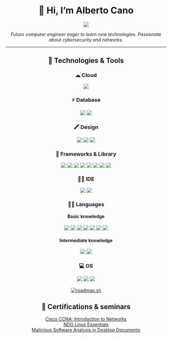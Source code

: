 <h1 align='center'>
  👋 Hi, I’m Alberto Cano
</h1>

<p align='center'>
  <a href="https://www.linkedin.com/in/alberto-cano-delgado/">
    <img src="https://img.shields.io/badge/linkedin-%230077B5.svg?&style=for-the-badge&logo=linkedin&logoColor=white"/>
  </a>
</p>

<p align='center'>
  <i>Future computer engineer eager to learn new technologies. Passionate about cybersecurity and networks.</i>
</p>

---

<h2 align='center'>🔧 Technologies & Tools</h2>

<div align='center'>
  
  <h3>☁ Cloud</h3>
    <a><img src="https://img.shields.io/badge/Google_Cloud-4285F4?style=for-the-badge&logo=google-cloud&logoColor=white"/></a>
  
  <h3>⚡ Database</h3>
    <a><img src="https://img.shields.io/badge/MySQL-005C84?style=for-the-badge&logo=mysql&logoColor=white"/></a>
    <a><img src="https://img.shields.io/badge/SQLite-07405E?style=for-the-badge&logo=sqlite&logoColor=white"/></a>


  <h3>🖍 Design</h3>
    <a><img src="https://img.shields.io/badge/Adobe%20after%20affects-CF96FD?style=for-the-badge&logo=Adobe%20after%20effects&logoColor=393665"/></a>
    <a><img src="https://img.shields.io/badge/Adobe%20Photoshop-31A8FF?style=for-the-badge&logo=Adobe%20Photoshop&logoColor=black"/></a>
    <a><img src="https://img.shields.io/badge/Adobe%20XD-470137?style=for-the-badge&logo=Adobe%20XD&logoColor=#FF61F6"/></a>
  
  
  <h3>🚀 Frameworks & Library</h3>
    <a><img src="https://img.shields.io/badge/Angular-DD0031?style=for-the-badge&logo=angular&logoColor=white"/></a>
    <a><img src="https://img.shields.io/badge/Bootstrap-563D7C?style=for-the-badge&logo=bootstrap&logoColor=white"/></a>
    <a><img src="https://img.shields.io/badge/Docker-2CA5E0?style=for-the-badge&logo=docker&logoColor=white"/></a>
    <a><img src="https://img.shields.io/badge/Django-092E20?style=for-the-badge&logo=django&logoColor=green"/></a>
    <a><img src="https://img.shields.io/badge/Jupyter-F37626.svg?&style=for-the-badge&logo=Jupyter&logoColor=white"/></a>
    <a><img src="https://img.shields.io/badge/kubernetes-326ce5.svg?&style=for-the-badge&logo=kubernetes&logoColor=white"/></a>
    <a><img src="https://img.shields.io/badge/Markdown-000000?style=for-the-badge&logo=markdown&logoColor=white"/></a>
    <a><img src="https://img.shields.io/badge/OpenCV-27338e?style=for-the-badge&logo=OpenCV&logoColor=white"/></a>

  
  <h3>👩‍💻 IDE</h3>
  <a><img src="https://img.shields.io/badge/Colab-F9AB00?style=for-the-badge&logo=googlecolab&color=525252"/></a>
  <a><img src="https://img.shields.io/badge/VSCode-0078D4?style=for-the-badge&logo=visual%20studio%20code&logoColor=white"/></a>
  
  <h3>👩‍💻 Languages</h3>
  <h4>Basic knowledge</h4>
    <a><img src="https://img.shields.io/badge/C-00599C?style=for-the-badge&logo=c&logoColor=white"/></a>
    <a><img src="https://img.shields.io/badge/C%23-239120?style=for-the-badge&logo=c-sharp&logoColor=white"/></a>
    <a><img src="https://img.shields.io/badge/C%2B%2B-00599C?style=for-the-badge&logo=c%2B%2B&logoColor=white"/></a>
    <a><img src="https://img.shields.io/badge/JavaScript-323330?style=for-the-badge&logo=javascript&logoColor=F7DF1E"/></a>
    <a><img src="https://img.shields.io/badge/CSS3-1572B6?style=for-the-badge&logo=css3&logoColor=white"/></a>
    <a><img src="https://img.shields.io/badge/PHP-777BB4?style=for-the-badge&logo=php&logoColor=white"/></a>
    <a><img src="https://img.shields.io/badge/TypeScript-007ACC?style=for-the-badge&logo=typescript&logoColor=white"/></a>
  
  <h4>Intermediate knowledge</h4>
    <a><img src="https://img.shields.io/badge/Python-FFD43B?style=for-the-badge&logo=python&logoColor=blue"/></a>
    <a><img src="https://img.shields.io/badge/HTML5-E34F26?style=for-the-badge&logo=html5&logoColor=white"/></a>
  
  <h3>💻 OS</h3>
    <a><img src="https://img.shields.io/badge/Arch_Linux-1793D1?style=for-the-badge&logo=arch-linux&logoColor=white"/></a>
    <a><img src="https://img.shields.io/badge/Fedora-294172?style=for-the-badge&logo=fedora&logoColor=white"/></a>
    <a><img src="https://img.shields.io/badge/Windows-0078D6?style=for-the-badge&logo=windows&logoColor=white"/></a>

</div>

</br>

<div align='center'>
  <a href="https://roadmap.sh"><img src="https://api.roadmap.sh/v1-badge/tall/64dd3c30095da82caf9dc7e4?variant=dark" alt="roadmap.sh"/></a>
</div>

<h2 align='center'>📜 Certifications & seminars</h2>
<div align='center'>
  <a href="https://www.credly.com/badges/0db37901-3269-4c57-be1e-b728d9d07487">Cisco CCNA: Introduction to Networks</a></br>
  <a href="https://drive.google.com/file/d/1fZ-Hfeg2v5JPUR37RVzW2SG2e6iMYmVn/view?usp=share_link">NDG Linux Essentials</a></br>
  <a href="https://drive.google.com/file/d/1Z1jQl_D1cyLXDv3jhHghPRAYozBVbe3T/view?usp=sharing">Malicious Software Analysis in Desktop Documents</a>
</div>
